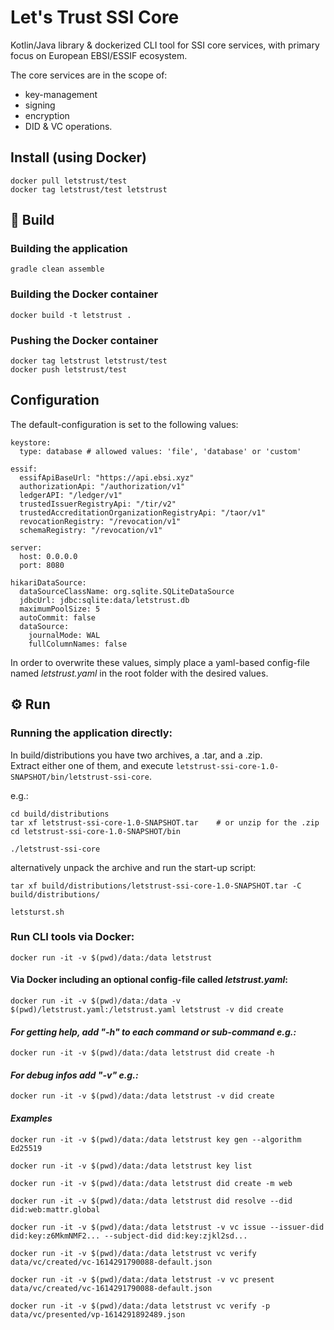 # Let's Trust SSI Core

Kotlin/Java library & dockerized CLI tool for SSI core services, with primary focus on European EBSI/ESSIF ecosystem.

The core services are in the scope of:

  - key-management
  - signing
  - encryption
  - DID & VC operations.

## Install (using Docker)

    docker pull letstrust/test
    docker tag letstrust/test letstrust

## :hammer: Build

### Building the application
    gradle clean assemble

### Building the Docker container
    docker build -t letstrust .

### Pushing the Docker container
    docker tag letstrust letstrust/test
    docker push letstrust/test

## Configuration

The default-configuration is set to the following values:

````
keystore:
  type: database # allowed values: 'file', 'database' or 'custom'

essif:
  essifApiBaseUrl: "https://api.ebsi.xyz"
  authorizationApi: "/authorization/v1"
  ledgerAPI: "/ledger/v1"
  trustedIssuerRegistryApi: "/tir/v2"
  trustedAccreditationOrganizationRegistryApi: "/taor/v1"
  revocationRegistry: "/revocation/v1"
  schemaRegistry: "/revocation/v1"

server:
  host: 0.0.0.0
  port: 8080

hikariDataSource:
  dataSourceClassName: org.sqlite.SQLiteDataSource
  jdbcUrl: jdbc:sqlite:data/letstrust.db
  maximumPoolSize: 5
  autoCommit: false
  dataSource:
    journalMode: WAL
    fullColumnNames: false
````

In order to overwrite these values, simply place a yaml-based config-file named _letstrust.yaml_ in the root folder with the desired values.


## :gear: Run

### Running the application directly:

In build/distributions you have two archives, a .tar, and a .zip.  
Extract either one of them, and execute `letstrust-ssi-core-1.0-SNAPSHOT/bin/letstrust-ssi-core`.

e.g.:

    cd build/distributions
    tar xf letstrust-ssi-core-1.0-SNAPSHOT.tar    # or unzip for the .zip
    cd letstrust-ssi-core-1.0-SNAPSHOT/bin

    ./letstrust-ssi-core

alternatively unpack the archive and run the start-up script:

    tar xf build/distributions/letstrust-ssi-core-1.0-SNAPSHOT.tar -C build/distributions/

    letsturst.sh
### Run CLI tools via Docker:

    docker run -it -v $(pwd)/data:/data letstrust

#### Via Docker including an optional config-file called _letstrust.yaml_:

    docker run -it -v $(pwd)/data:/data -v $(pwd)/letstrust.yaml:/letstrust.yaml letstrust -v did create

#### _For getting help, add "-h" to each command or sub-command e.g.:_

    docker run -it -v $(pwd)/data:/data letstrust did create -h

#### _For debug infos add "-v" e.g.:_
    
    docker run -it -v $(pwd)/data:/data letstrust -v did create

#### _Examples_ 

    docker run -it -v $(pwd)/data:/data letstrust key gen --algorithm Ed25519

    docker run -it -v $(pwd)/data:/data letstrust key list

    docker run -it -v $(pwd)/data:/data letstrust did create -m web

    docker run -it -v $(pwd)/data:/data letstrust did resolve --did did:web:mattr.global

    docker run -it -v $(pwd)/data:/data letstrust -v vc issue --issuer-did did:key:z6MkmNMF2... --subject-did did:key:zjkl2sd...

    docker run -it -v $(pwd)/data:/data letstrust vc verify data/vc/created/vc-1614291790088-default.json

    docker run -it -v $(pwd)/data:/data letstrust -v vc present data/vc/created/vc-1614291790088-default.json

    docker run -it -v $(pwd)/data:/data letstrust vc verify -p data/vc/presented/vp-1614291892489.json


